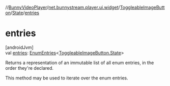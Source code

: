 //[BunnyVideoPlayer](../../../../index.md)/[net.bunnystream.player.ui.widget](../../index.md)/[ToggleableImageButton](../index.md)/[State](index.md)/[entries](entries.md)

# entries

[androidJvm]\
val [entries](entries.md): [EnumEntries](https://kotlinlang.org/api/latest/jvm/stdlib/kotlin-stdlib/kotlin.enums/-enum-entries/index.html)&lt;[ToggleableImageButton.State](index.md)&gt;

Returns a representation of an immutable list of all enum entries, in the order they're declared.

This method may be used to iterate over the enum entries.
